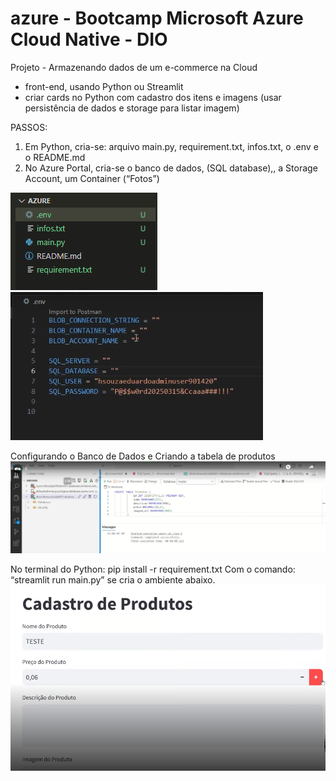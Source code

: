 # azure - Bootcamp Microsoft Azure Cloud Native - DIO

Projeto - Armazenando dados de um e-commerce na Cloud

- front-end, usando Python ou Streamlit
- criar cards no Python com cadastro dos itens e imagens (usar persistência de dados e storage para listar imagem)

PASSOS:
1. Em Python, cria-se: arquivo main.py, requirement.txt, infos.txt, o .env e o README.md
2. No Azure Portal, cria-se o banco de dados, (SQL database),, a Storage Account, um Container (“Fotos”)

![Arquivos no VSCode](image.png)
![Criação do .env](image-1.png)

Configurando o Banco de Dados e Criando a tabela de produtos
![Banco de Dados](image-2.png)

No terminal do Python: pip install -r requirement.txt
Com o comando: “streamlit run main.py” se cria o ambiente abaixo. 
![Pagina Cadastro de Produtos](image-3.png)